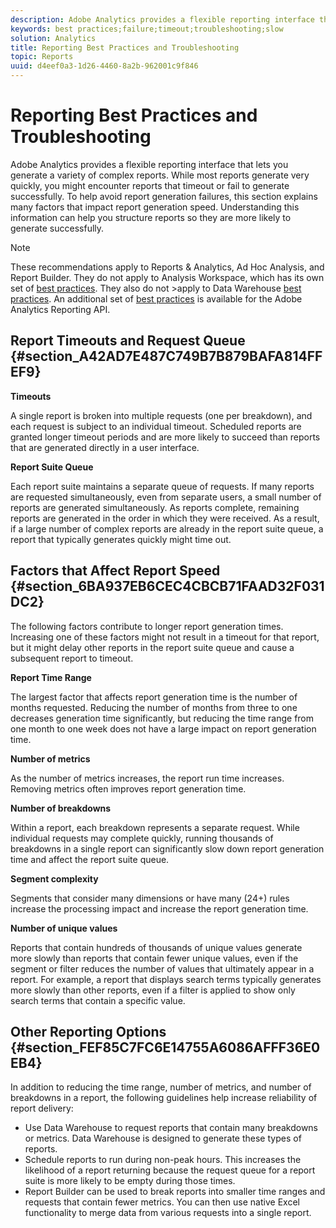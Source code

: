 ```yaml
---
description: Adobe Analytics provides a flexible reporting interface that lets you generate a variety of complex reports. While most reports generate very quickly, you might encounter reports that timeout or fail to generate successfully. To help avoid report generation failures, this section explains many factors that impact report generation speed. Understanding this information can help you structure reports so they are more likely to generate successfully.
keywords: best practices;failure;timeout;troubleshooting;slow
solution: Analytics
title: Reporting Best Practices and Troubleshooting
topic: Reports
uuid: d4eef0a3-1d26-4460-8a2b-962001c9f846
---
```


# Reporting Best Practices and Troubleshooting

Adobe Analytics provides a flexible reporting interface that lets you generate a variety of complex reports. While most reports generate very quickly, you might encounter reports that timeout or fail to generate successfully. To help avoid report generation failures, this section explains many factors that impact report generation speed. Understanding this information can help you structure reports so they are more likely to generate successfully.

>[!Note]
>These recommendations apply to Reports & Analytics, Ad Hoc Analysis, and Report Builder.
>They do not apply to Analysis Workspace, which has its own set of [best practices](/help/analyze/analysis-workspace/optimizing-performance.md). They also do not >apply to Data Warehouse [best practices](https://marketing.adobe.com/resources/help/en_US/reference/data_warehouse_bp.html). An additional set of 
>[best practices](https://marketing.adobe.com/developer/en_US/get-started/best-practices/c-best-practices) is available for the Adobe Analytics Reporting API.

## Report Timeouts and Request Queue {#section_A42AD7E487C749B7B879BAFA814FFEF9}

**Timeouts**

A single report is broken into multiple requests (one per breakdown), and each request is subject to an individual timeout. Scheduled reports are granted longer timeout periods and are more likely to succeed than reports that are generated directly in a user interface.

**Report Suite Queue**

Each report suite maintains a separate queue of requests. If many reports are requested simultaneously, even from separate users, a small number of reports are generated simultaneously. As reports complete, remaining reports are generated in the order in which they were received. As a result, if a large number of complex reports are already in the report suite queue, a report that typically generates quickly might time out.

## Factors that Affect Report Speed {#section_6BA937EB6CEC4CBCB71FAAD32F031DC2}

The following factors contribute to longer report generation times. Increasing one of these factors might not result in a timeout for that report, but it might delay other reports in the report suite queue and cause a subsequent report to timeout.

**Report Time Range**

The largest factor that affects report generation time is the number of months requested. Reducing the number of months from three to one decreases generation time significantly, but reducing the time range from one month to one week does not have a large impact on report generation time.

**Number of metrics**

As the number of metrics increases, the report run time increases. Removing metrics often improves report generation time.

**Number of breakdowns**

Within a report, each breakdown represents a separate request. While individual requests may complete quickly, running thousands of breakdowns in a single report can significantly slow down report generation time and affect the report suite queue.

**Segment complexity**

Segments that consider many dimensions or have many (24+) rules increase the processing impact and increase the report generation time.

**Number of unique values**

Reports that contain hundreds of thousands of unique values generate more slowly than reports that contain fewer unique values, even if the segment or filter reduces the number of values that ultimately appear in a report. For example, a report that displays search terms typically generates more slowly than other reports, even if a filter is applied to show only search terms that contain a specific value.

## Other Reporting Options {#section_FEF85C7FC6E14755A6086AFFF36E0EB4}

In addition to reducing the time range, number of metrics, and number of breakdowns in a report, the following guidelines help increase reliability of report delivery:

* Use Data Warehouse to request reports that contain many breakdowns or metrics. Data Warehouse is designed to generate these types of reports.
* Schedule reports to run during non-peak hours. This increases the likelihood of a report returning because the request queue for a report suite is more likely to be empty during those times.
* Report Builder can be used to break reports into smaller time ranges and requests that contain fewer metrics. You can then use native Excel functionality to merge data from various requests into a single report.

